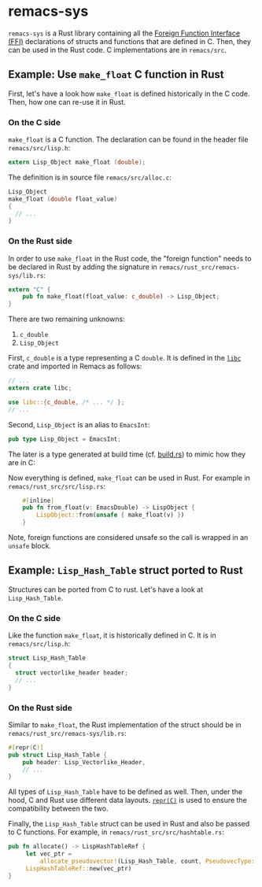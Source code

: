 # remacs-sys

`remacs-sys` is a Rust library containing all the [Foreign Function Interface (FFI)](https://doc.rust-lang.org/book/first-edition/ffi.html) declarations of structs and functions that are defined in C. Then, they can be used in the Rust code. C implementations are in `remacs/src`.

## Example: Use `make_float` C function in Rust

First, let's have a look how `make_float` is defined historically in the C code. Then, how one can re-use it in Rust.

### On the C side

`make_float` is a C function. The declaration can be found in the header file `remacs/src/lisp.h`:

```c
extern Lisp_Object make_float (double);
```

The definition is in source file `remacs/src/alloc.c`:

```c
Lisp_Object
make_float (double float_value)
{
  // ...
}
```

### On the Rust side

In order to use `make_float` in the Rust code, the "foreign function" needs to be declared in Rust by adding the signature in `remacs/rust_src/remacs-sys/lib.rs`:

```rust
extern "C" {
    pub fn make_float(float_value: c_double) -> Lisp_Object;
}
```

There are two remaining unknowns:
1. `c_double`
2. `Lisp_Object`

First, `c_double` is a type representing a C `double`. It is defined in the [`libc`](https://doc.rust-lang.org/book/first-edition/ffi.html#a-note-about-libc) crate and imported in Remacs as follows:

```rust
// ...
extern crate libc;

use libc::{c_double, /* ... */ };
// ...
```

Second, `Lisp_Object` is an alias to `EmacsInt`:

```rust
pub type Lisp_Object = EmacsInt;
```

The later is a type generated at build time (cf. [build.rs](http://doc.crates.io/build-script.html)) to mimic how they are in C:

Now everything is defined, `make_float` can be used in Rust. For example in `remacs/rust_src/src/lisp.rs`:

```rust
    #[inline]
    pub fn from_float(v: EmacsDouble) -> LispObject {
        LispObject::from(unsafe { make_float(v) })
    }
```

Note, foreign functions are considered unsafe so the call is wrapped in an `unsafe` block.

## Example: `Lisp_Hash_Table` struct ported to Rust

Structures can be ported from C to rust. Let's have a look at `Lisp_Hash_Table`.

### On the C side

Like the function `make_float`, it is historically defined in C. It is in `remacs/src/lisp.h`:

```c
struct Lisp_Hash_Table
{
  struct vectorlike_header header;
  // ...
}
```

### On the Rust side

Similar to `make_float`, the Rust implementation of the struct should be in `remacs/rust_src/remacs-sys/lib.rs`:

```rust
#[repr(C)]
pub struct Lisp_Hash_Table {
    pub header: Lisp_Vectorlike_Header,
    // ...
}
```

All types of `Lisp_Hash_Table` have to be defined as well. Then, under the hood, C and Rust use different data layouts. [`repr(C)`](https://doc.rust-lang.org/nomicon/other-reprs.html#reprc) is used to ensure the compatibility between the two.

Finally, the `Lisp_Hash_Table` struct can be used in Rust and also be passed to C functions. For example, in `remacs/rust_src/src/hashtable.rs`:

```rust
pub fn allocate() -> LispHashTableRef {
     let vec_ptr =
         allocate_pseudovector!(Lisp_Hash_Table, count, PseudovecType::PVEC_HASH_TABLE);
     LispHashTableRef::new(vec_ptr)
}
```
